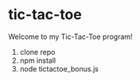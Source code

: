 # tic-tac-toe

Welcome to my Tic-Tac-Toe program!

1. clone repo
2. npm install
3. node tictactoe_bonus.js
